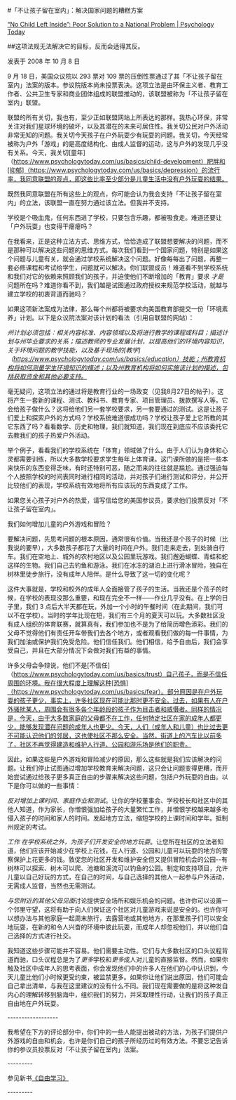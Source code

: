 #「不让孩子留在室内」：解决国家问题的糟糕方案

[“No Child Left Inside”: Poor Solution to a National Problem | Psychology Today](https://www.psychologytoday.com/us/blog/freedom-learn/200810/no-child-left-inside-poor-solution-national-problem)

##这项法规无法解决它的目标，反而会适得其反。

发表于 2008 年 10 月 8 日

9 月 18 日，美国众议院以 293 票对 109 票的压倒性票通过了其「不让孩子留在室内」法案的版本。参议院版本尚未投票表决。这项立法是由环保主义者、教育工作者、公共卫生专家和商业团体组成的联盟推动的，该联盟被称为「不让孩子留在室内」联盟。

联盟的所有关切，我也有，至少正如联盟网站上所表达的那样。我热心环保，非常关注对我们星球环境的破坏，以及其潜在的未来可居住性。我关切公民对户外活动非常无知的问题。我关切今天孩子在户外玩耍少有玩耍的问题。我关切，今天经常被称为户外「游戏」的是高度结构化、由成人监督的运动，这与户外的发现几乎没有关系。今天，我关切[童年]（https://www.psychologytoday.com/us/basics/child-development）肥胖和[抑郁]（https://www.psychologytoday.com/us/basics/depression）的流行率，我同意联盟的观点，即这些比率至少部分是儿童生活中没有户外玩耍的结果。

既然我同意联盟在所有这些上的观点，你可能会认为我会支持「不让孩子留在室内」的立法，该联盟一直在努力通过该立法。但我并不支持。

学校是个吸血鬼，任何东西进了学校，只要包含乐趣，都被吸食走。难道还要让「户外玩耍」也变得干瘪瘪吗？

在我看来，正是这种立法方式、思维方式，恰恰造成了联盟想要解决的问题，而不是那种可以解决这些问题的思维方式。每次我们看到一个国家问题，特别是如果这个问题与儿童有关，就会通过学校系统解决这个问题。好像每每出了问题，再整一套必修课程和考试给学生，问题就可以解决。你们联盟成员！难道看不到学校系统和我们对它的依赖来照顾我们的孩子，并迫使他们不断增加的「教育」要求 *才是*问题所在吗？难道你看不到，我们越是试图通过政府授权来规范学校活动，就越与建立学校的初衷背道而驰吗？

如果这项新法案成为法律，那么每个州都将被要求向美国教育部提交一份「环境素养」计划。以下是众议院法案对该计划的看法（引用自联盟的网站）：

*州计划必须包括：相关内容标准、内容领域以及将进行教学的课程或科目；描述计划与州毕业要求的关系；描述教师的专业发展计划，以提高他们的环境内容知识，关于环境问题的教学技能，以及基于现场的[教学]（https://www.psychologytoday.com/us/basics/education）技能；州教育机构将如何测量学生环境知识的描述；以及州教育机构将如何实施该计划的描述，包括获取资金和其他必要支持。*

毫无疑问，这项立法的通过将是教育行业的一场政变（见我8月27日的帖子）。这将产生一套新的课程、测试、教科书、教育专家、项目管理员、拨款撰写人等。它会给孩子做什么？这将给他们另一套学校要求，另一套要通过的测试。这是让孩子们爱上和探索户外的方式吗？学校系统难道很成功吗？学校让孩子爱上它所教的其它东西了吗？看看数学、历史和物理，我们就知道，我们现在到底应不应该委托它去教我们的孩子热爱户外活动。

举个例子，看看我们的学校系统在「体育」领域做了什么。由于人们认为身体和心灵都需要训练，所以大多数学校要求学生每年上体育课。这门课所做的是把一些本来快乐的东西变得乏味，有时还特别可恶，随之而来的往往就是尴尬。通过强迫每个人按照学校的时间表同时进行相同的活动，并对孩子们进行测试和评分，并公开比较他们的表现，学校系统有效地将所有应该玩的东西变成了工作。

如果您关心孩子对户外的热爱，请写信给您的美国参议员，要求他们投票反对「不让孩子留在室内」。

我们如何增加儿童的户外游戏和冒险？

要解决问题，先思考问题的根本原因，通常很有价值。当我还是个孩子的时候（比我说的要早），大多数孩子都花了大量的时间在户外。我们走来走去，到处骑自行车。我们在空地上、城外的农村地区以及公园里玩游戏。我们邂逅蝴蝶、青蛙和蛇这样的生物。我们自己去钓鱼和游泳。我们在冰冻的湖泊上进行滑冰冒险，独自在树林里徒步旅行，没有成年人陪伴。是什么导致了这一切的变化呢？

这件大事就是，学校和校外的成年人全面接管了孩子的生活。当我还是个孩子的时候，在学校的表现没那么重要，和现在完全不一样——作业几乎没有。在上学的日子里，我们 3 点后大半天都在玩，外加一个小时的午餐时间（在此期间，我们可以不在学校）。当时的学年比现在短，我们有三个月的夏天可以玩。大多数社区没有成人组织的体育联赛，就算真有，我们参加也不是为了给简历增色添彩。我们的父母不觉得他们有责任开车带我们去各个地方，或者观看我们做的每一件事情，为我们加油或保护我们免受危险。他们信任我们。他们相信，给予自由后，我们会享受自己，并且在大部分情况下会做对我们有益的事情。

许多父母会争辩说，他们不是[不信任]（https://www.psychologytoday.com/us/basics/trust）自己孩子，而是不信任周围的环境。我在很大程度上理解这种[恐惧]（https://www.psychologytoday.com/us/basics/fear）。部分原因是在户外玩耍的孩子更少，事实上，许多社区现在可能比那时更不安全。过去，如果有人在户外骚扰某人，周围会有很多各个年龄段的孩子作为目击者和威慑者。同样的情况是，今天，由于大多数家庭的父母都不在工作，任何特定社区在家的成年人都更少，能够发现潜在问题的成年人也更少。今天，人们（成年人和儿童）也比过去更不可能认识他们的邻居，这也使社区不那么安全。当然，街道上的汽车比以前多了，社区不再觉得建造和维护人行道、公园和游乐场是他们的职责。

因此，如果这些是户外游戏和冒险减少的原因，那么这些就是我们应该解决的问题。让我们停止试图通过增加学校教育来解决问题，这只会让问题变得更糟，而开始尝试通过给孩子更多真正自由的步骤来解决这些问题，包括户外玩耍的自由。以下是你可以做的一些事情：

*反对增加上课时间、家庭作业和测试*。让你的学校董事会、学校校长和社区中的其他人知道，作为家长，你憎恨强加给孩子的大量繁忙工作，并憎恨学校越来越多地侵入孩子的时间和家人的时间。发起地方立法，缩短学校的上课时间和学年。抵制州规定的考试。

*工作* *在学校系统之外，为孩子们开发安全的地方玩耍*。让您所在社区的立法者知道，他们应该开始减少在学校上花钱，在人行道、公园和儿童可以玩耍的地方的警察保护上花更多的钱。敦促您的社区开发和维护安全但又提供冒险机会的公园--有树林可以探索、树木可以爬、池塘和溪流可以钓鱼的公园。制定和支持项目，允许儿童以自己好玩的方式，在自己的时间，与自己选择的其他人一起参与户外活动，无需成人监督，当然也无需测试。

*与您附近的其他父母见面*讨论提供安全场所和娱乐机会的问题。也许你可以设置一个邻里守望，这将有助于向人们保证这个社区对儿童游戏来说是安全的。也许你可以想办法与其他家庭一起周末旅行，去露营地或其他地方，在那里孩子们可以安全地玩耍，在新的和令人兴奋的环境中彼此玩耍，而成年人却忽视他们，并以他们自己选择的方式进行社交。

我知道这些步骤可能并不容易。他们需要主动性。它们与大多数社区的口头议程背道而驰，口头议程总是为了*更多*学校和*更多*成人对儿童的直接监督。然而，如果你触及社区中成年人的思考表面，你会发现他们中的许多人在他们的心中认识到，今天儿童比他们小时候更受约束，被监禁更多。如果你让他们说出原因，他们可能会自己拿出清单，与我在这里建议的没有什么不同。我们现在需要做的是将这种发自内心的理解转移到脑海中，组织我们的努力，并采取理性行动，让我们的孩子真正自由地在户外玩耍。

\------------------

我希望在下方的评论部分中，你们中的一些人能提出被动的方法，为孩子们提供户外游戏的自由和机会，也许是你们自己的孩子所经历过的有效方法。不要忘记告诉你的参议员投票反对「不让孩子留在室内」法案。

\---------

参见新书[《自由学习》](http://www.freetolearnbook.com/)

\---------